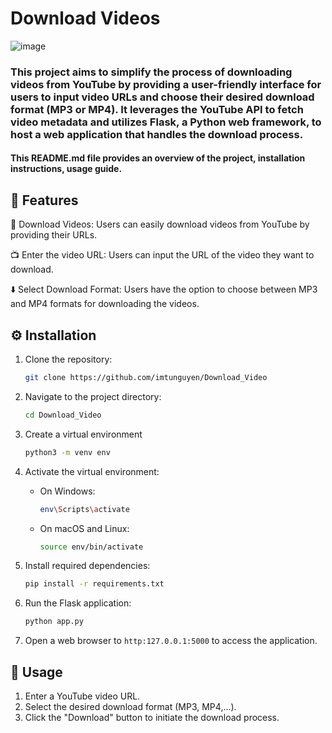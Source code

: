 # Download Videos
![image](https://github.com/imtunguyen/Download_Video/assets/144786595/3c189ef2-e7ef-4f3b-aea6-4c0ad95be777)



### This project aims to simplify the process of downloading videos from YouTube by providing a user-friendly interface for users to input video URLs and choose their desired download format (MP3 or MP4). It leverages the YouTube API to fetch video metadata and utilizes Flask, a Python web framework, to host a web application that handles the download process.

#### This README.md file provides an overview of the project, installation instructions, usage guide.
## 🚀 Features 

🎉 Download Videos: Users can easily download videos from YouTube by providing their URLs.

📺 Enter the video URL: Users can input the URL of the video they want to download.

⬇️ Select Download Format: Users have the option to choose between MP3 and MP4 formats for downloading the videos.

## ⚙️ Installation 
1. Clone the repository:

   ```bash
   git clone https://github.com/imtunguyen/Download_Video
2. Navigate to the project directory:

    ```bash
    cd Download_Video
3. Create a virtual environment
    ```bash
    python3 -m venv env
4. Activate the virtual environment:
    - On Windows:
      ```bash
      env\Scripts\activate
    - On macOS and Linux:
      ```bash
      source env/bin/activate
5. Install required dependencies:
    ```bash
    pip install -r requirements.txt
6. Run the Flask application:
    ```bash
    python app.py
7. Open a web browser to `http:127.0.0.1:5000` to access the application.

## 📝 Usage 

1. Enter a YouTube video URL.
2. Select the desired download format (MP3, MP4,...).
3. Click the "Download" button to initiate the download process.




